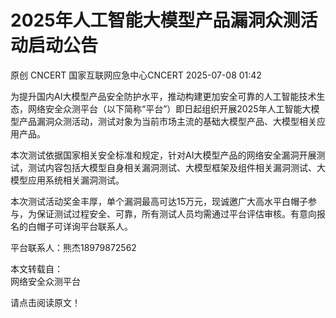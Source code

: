 #  2025年人工智能大模型产品漏洞众测活动启动公告  
原创 CNCERT  国家互联网应急中心CNCERT   2025-07-08 01:42  
  
为提升国内AI大模型产品安全防护水平，推动构建更加安全可靠的人工智能技术生态，网络安全众测平台（以下简称“平台”）即日起组织开展2025年人工智能大模型产品漏洞众测活动，测试对象为当前市场主流的基础大模型产品、大模型相关应用产品。  
  
本次测试依据国家相关安全标准和规定，针对AI大模型产品的网络安全漏洞开展测试，测试内容包括大模型自身相关漏洞测试、大模型框架及组件相关漏洞测试、大模型应用系统相关漏洞测试。  
  
本次测试活动奖金丰厚，单个漏洞最高可达15万元，现诚邀广大高水平白帽子参与，为保证测试过程安全、可靠，所有测试人员均需通过平台评估审核。有意向报名的白帽子可详询平台联系人。  
  
平台联系人：熊杰18979872562  
  
本文转载自：  
网络安全众测平台  
  
请点击阅读原文！  
  
